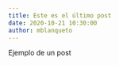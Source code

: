 ```yaml
---
title: Este es el último post
date: 2020-10-21 10:30:00
author: mblanqueto
---
```


Ejemplo de un post
